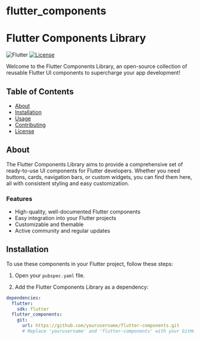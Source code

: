 # flutter_components

# Flutter Components Library

![Flutter](https://img.shields.io/badge/Flutter-2.5-blue.svg)
[![License](https://img.shields.io/badge/License-MIT-green.svg)](LICENSE)

Welcome to the Flutter Components Library, an open-source collection of reusable Flutter UI components to supercharge your app development!

## Table of Contents
- [About](#about)
- [Installation](#installation)
- [Usage](#usage)
- [Contributing](#contributing)
- [License](#license)

## About

The Flutter Components Library aims to provide a comprehensive set of ready-to-use UI components for Flutter developers. Whether you need buttons, cards, navigation bars, or custom widgets, you can find them here, all with consistent styling and easy customization.

### Features

- High-quality, well-documented Flutter components
- Easy integration into your Flutter projects
- Customizable and themable
- Active community and regular updates

## Installation

To use these components in your Flutter project, follow these steps:

1. Open your `pubspec.yaml` file.

2. Add the Flutter Components Library as a dependency:

```yaml
dependencies:
  flutter:
    sdk: flutter
  flutter_components:
    git:
      url: https://github.com/yourusername/flutter-components.git
      # Replace 'yourusername' and 'flutter-components' with your GitHub username and repository name.
